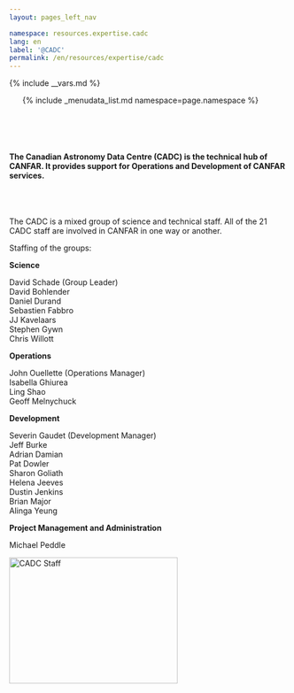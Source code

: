 ```yaml
---
layout: pages_left_nav

namespace: resources.expertise.cadc
lang: en
label: '@CADC'
permalink: /en/resources/expertise/cadc
---
```


{% include __vars.md %}

<!-- Content starts -->

<ul class="list-unstyled">
  {% include _menudata_list.md namespace=page.namespace %}
</ul>


<br>
<br>
<br>
<h4>The Canadian Astronomy Data Centre (CADC) is the technical hub of CANFAR. It provides support for Operations and Development of CANFAR services.</h4>
<br>
<br>

 The CADC is a mixed group of science and technical staff. All of the 21 CADC staff are involved in CANFAR in one way or another.<br>
 
 Staffing of the groups:
 
<b> Science </b>
 
 David Schade (Group Leader)<br>
 David Bohlender<br>
 Daniel Durand<br>
 Sebastien Fabbro<br>
 JJ Kavelaars<br>
 Stephen Gywn <br>
 Chris Willott<br>

 
 <b> Operations </b>
 
 John Ouellette (Operations Manager)<br>
 Isabella Ghiurea<br>
 Ling Shao<br>
 Geoff Melnychuck<br>
 
 <b> Development</b>
 
 Severin Gaudet (Development Manager)<br>
 Jeff Burke<br>
 Adrian Damian<br>
 Pat Dowler<br>
 Sharon Goliath<br>
 Helena Jeeves<br>
 Dustin Jenkins<br>
 Brian Major<br>
 Alinga Yeung<br>
 
 <b> Project Management and Administration</b>
 
 Michael Peddle
 
<img src="Staffing.tiff" alt="CADC Staff" style="width:304px;height:228px;">
 
 
 

<!-- Content ends -->
